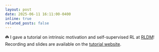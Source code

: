 ```yaml
---
layout: post
date: 2025-06-11 16:11:00-0400
inline: true
related_posts: false
---
```


:shamrock: I gave a tutorial on intrinsic motivation and self-supervised RL at [RLDM](https://rldm.org/)! Recording and slides are available on the [tutorial website](./self-supervised-rl).

